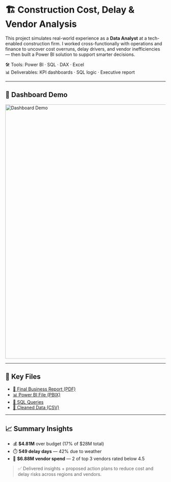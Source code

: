 # 🏗️ Construction Cost, Delay & Vendor Analysis

This project simulates real-world experience as a **Data Analyst** at a tech-enabled construction firm. I worked cross-functionally with operations and finance to uncover cost overruns, delay drivers, and vendor inefficiencies — then built a Power BI solution to support smarter decisions.

🛠️ Tools: Power BI · SQL · DAX · Excel  
📊 Deliverables: KPI dashboards · SQL logic · Executive report

---

## 🎥 Dashboard Demo

<img src="./Construction%20Cost%20Overview%20Dashboard.gif" alt="Dashboard Demo" width="800"/>

---

## 🔗 Key Files  
- [📄 Final Business Report (PDF)](./Business%20Report.pdf)  
- [📊 Power BI File (PBIX)](./ConstructionAnalysisReports.pbix)  
- [🧾 SQL Queries](./SQL.sql)  
- [📂 Cleaned Data (CSV)](./data)

---

## 📈 Summary Insights  
- 💰 **$4.81M** over budget (17% of $28M total)  
- ⏱️ **549 delay days** — 42% due to weather  
- 🧱 **$6.88M vendor spend** — 2 of top 3 vendors rated below 4.5

> ✅ Delivered insights + proposed action plans to reduce cost and delay risks across regions and vendors.